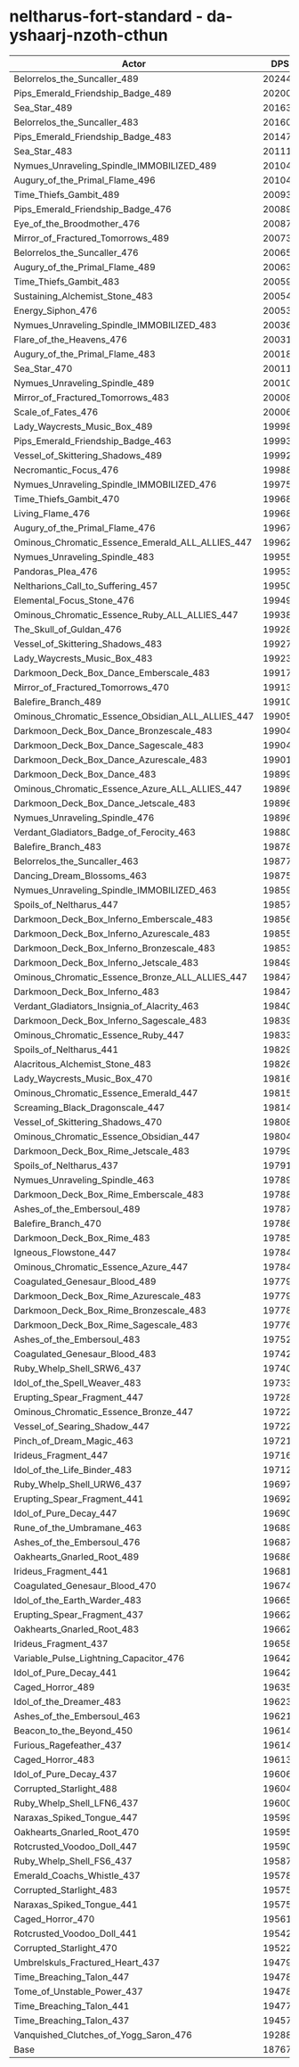 # neltharus-fort-standard - da-yshaarj-nzoth-cthun
| Actor | DPS | Increase |
|---|:---:|:---:|
|Belorrelos_the_Suncaller_489|202440|7.87%|
|Pips_Emerald_Friendship_Badge_489|202009|7.64%|
|Sea_Star_489|201630|7.44%|
|Belorrelos_the_Suncaller_483|201603|7.42%|
|Pips_Emerald_Friendship_Badge_483|201474|7.35%|
|Sea_Star_483|201119|7.17%|
|Nymues_Unraveling_Spindle_IMMOBILIZED_489|201046|7.13%|
|Augury_of_the_Primal_Flame_496|201040|7.12%|
|Time_Thiefs_Gambit_489|200930|7.06%|
|Pips_Emerald_Friendship_Badge_476|200899|7.05%|
|Eye_of_the_Broodmother_476|200874|7.03%|
|Mirror_of_Fractured_Tomorrows_489|200738|6.96%|
|Belorrelos_the_Suncaller_476|200658|6.92%|
|Augury_of_the_Primal_Flame_489|200637|6.91%|
|Time_Thiefs_Gambit_483|200594|6.89%|
|Sustaining_Alchemist_Stone_483|200547|6.86%|
|Energy_Siphon_476|200539|6.86%|
|Nymues_Unraveling_Spindle_IMMOBILIZED_483|200363|6.76%|
|Flare_of_the_Heavens_476|200318|6.74%|
|Augury_of_the_Primal_Flame_483|200183|6.67%|
|Sea_Star_470|200119|6.63%|
|Nymues_Unraveling_Spindle_489|200108|6.63%|
|Mirror_of_Fractured_Tomorrows_483|200087|6.62%|
|Scale_of_Fates_476|200062|6.60%|
|Lady_Waycrests_Music_Box_489|199989|6.56%|
|Pips_Emerald_Friendship_Badge_463|199934|6.53%|
|Vessel_of_Skittering_Shadows_489|199926|6.53%|
|Necromantic_Focus_476|199887|6.51%|
|Nymues_Unraveling_Spindle_IMMOBILIZED_476|199750|6.44%|
|Time_Thiefs_Gambit_470|199684|6.40%|
|Living_Flame_476|199682|6.40%|
|Augury_of_the_Primal_Flame_476|199677|6.40%|
|Ominous_Chromatic_Essence_Emerald_ALL_ALLIES_447|199621|6.37%|
|Nymues_Unraveling_Spindle_483|199557|6.33%|
|Pandoras_Plea_476|199534|6.32%|
|Neltharions_Call_to_Suffering_457|199502|6.30%|
|Elemental_Focus_Stone_476|199491|6.30%|
|Ominous_Chromatic_Essence_Ruby_ALL_ALLIES_447|199387|6.24%|
|The_Skull_of_Guldan_476|199282|6.19%|
|Vessel_of_Skittering_Shadows_483|199271|6.18%|
|Lady_Waycrests_Music_Box_483|199231|6.16%|
|Darkmoon_Deck_Box_Dance_Emberscale_483|199178|6.13%|
|Mirror_of_Fractured_Tomorrows_470|199131|6.11%|
|Balefire_Branch_489|199104|6.09%|
|Ominous_Chromatic_Essence_Obsidian_ALL_ALLIES_447|199057|6.07%|
|Darkmoon_Deck_Box_Dance_Bronzescale_483|199046|6.06%|
|Darkmoon_Deck_Box_Dance_Sagescale_483|199043|6.06%|
|Darkmoon_Deck_Box_Dance_Azurescale_483|199011|6.04%|
|Darkmoon_Deck_Box_Dance_483|198997|6.03%|
|Ominous_Chromatic_Essence_Azure_ALL_ALLIES_447|198969|6.02%|
|Darkmoon_Deck_Box_Dance_Jetscale_483|198961|6.02%|
|Nymues_Unraveling_Spindle_476|198961|6.02%|
|Verdant_Gladiators_Badge_of_Ferocity_463|198801|5.93%|
|Balefire_Branch_483|198786|5.92%|
|Belorrelos_the_Suncaller_463|198773|5.92%|
|Dancing_Dream_Blossoms_463|198759|5.91%|
|Nymues_Unraveling_Spindle_IMMOBILIZED_463|198594|5.82%|
|Spoils_of_Neltharus_447|198576|5.81%|
|Darkmoon_Deck_Box_Inferno_Emberscale_483|198567|5.81%|
|Darkmoon_Deck_Box_Inferno_Azurescale_483|198554|5.80%|
|Darkmoon_Deck_Box_Inferno_Bronzescale_483|198537|5.79%|
|Darkmoon_Deck_Box_Inferno_Jetscale_483|198496|5.77%|
|Ominous_Chromatic_Essence_Bronze_ALL_ALLIES_447|198479|5.76%|
|Darkmoon_Deck_Box_Inferno_483|198472|5.75%|
|Verdant_Gladiators_Insignia_of_Alacrity_463|198408|5.72%|
|Darkmoon_Deck_Box_Inferno_Sagescale_483|198390|5.71%|
|Ominous_Chromatic_Essence_Ruby_447|198333|5.68%|
|Spoils_of_Neltharus_441|198290|5.66%|
|Alacritous_Alchemist_Stone_483|198266|5.65%|
|Lady_Waycrests_Music_Box_470|198167|5.59%|
|Ominous_Chromatic_Essence_Emerald_447|198159|5.59%|
|Screaming_Black_Dragonscale_447|198145|5.58%|
|Vessel_of_Skittering_Shadows_470|198087|5.55%|
|Ominous_Chromatic_Essence_Obsidian_447|198044|5.53%|
|Darkmoon_Deck_Box_Rime_Jetscale_483|197998|5.50%|
|Spoils_of_Neltharus_437|197910|5.46%|
|Nymues_Unraveling_Spindle_463|197895|5.45%|
|Darkmoon_Deck_Box_Rime_Emberscale_483|197884|5.44%|
|Ashes_of_the_Embersoul_489|197877|5.44%|
|Balefire_Branch_470|197862|5.43%|
|Darkmoon_Deck_Box_Rime_483|197857|5.43%|
|Igneous_Flowstone_447|197843|5.42%|
|Ominous_Chromatic_Essence_Azure_447|197841|5.42%|
|Coagulated_Genesaur_Blood_489|197798|5.40%|
|Darkmoon_Deck_Box_Rime_Azurescale_483|197791|5.39%|
|Darkmoon_Deck_Box_Rime_Bronzescale_483|197787|5.39%|
|Darkmoon_Deck_Box_Rime_Sagescale_483|197768|5.38%|
|Ashes_of_the_Embersoul_483|197520|5.25%|
|Coagulated_Genesaur_Blood_483|197428|5.20%|
|Ruby_Whelp_Shell_SRW6_437|197407|5.19%|
|Idol_of_the_Spell_Weaver_483|197331|5.15%|
|Erupting_Spear_Fragment_447|197284|5.12%|
|Ominous_Chromatic_Essence_Bronze_447|197229|5.09%|
|Vessel_of_Searing_Shadow_447|197223|5.09%|
|Pinch_of_Dream_Magic_463|197211|5.08%|
|Irideus_Fragment_447|197161|5.06%|
|Idol_of_the_Life_Binder_483|197121|5.04%|
|Ruby_Whelp_Shell_URW6_437|196970|4.95%|
|Erupting_Spear_Fragment_441|196924|4.93%|
|Idol_of_Pure_Decay_447|196908|4.92%|
|Rune_of_the_Umbramane_463|196899|4.92%|
|Ashes_of_the_Embersoul_476|196873|4.90%|
|Oakhearts_Gnarled_Root_489|196864|4.90%|
|Irideus_Fragment_441|196815|4.87%|
|Coagulated_Genesaur_Blood_470|196749|4.84%|
|Idol_of_the_Earth_Warder_483|196650|4.78%|
|Erupting_Spear_Fragment_437|196627|4.77%|
|Oakhearts_Gnarled_Root_483|196621|4.77%|
|Irideus_Fragment_437|196585|4.75%|
|Variable_Pulse_Lightning_Capacitor_476|196429|4.67%|
|Idol_of_Pure_Decay_441|196420|4.66%|
|Caged_Horror_489|196359|4.63%|
|Idol_of_the_Dreamer_483|196236|4.56%|
|Ashes_of_the_Embersoul_463|196219|4.55%|
|Beacon_to_the_Beyond_450|196142|4.51%|
|Furious_Ragefeather_437|196141|4.51%|
|Caged_Horror_483|196132|4.51%|
|Idol_of_Pure_Decay_437|196066|4.47%|
|Corrupted_Starlight_488|196047|4.46%|
|Ruby_Whelp_Shell_LFN6_437|196004|4.44%|
|Naraxas_Spiked_Tongue_447|195991|4.43%|
|Oakhearts_Gnarled_Root_470|195957|4.41%|
|Rotcrusted_Voodoo_Doll_447|195908|4.39%|
|Ruby_Whelp_Shell_FS6_437|195870|4.37%|
|Emerald_Coachs_Whistle_437|195787|4.32%|
|Corrupted_Starlight_483|195753|4.31%|
|Naraxas_Spiked_Tongue_441|195750|4.30%|
|Caged_Horror_470|195619|4.23%|
|Rotcrusted_Voodoo_Doll_441|195429|4.13%|
|Corrupted_Starlight_470|195226|4.03%|
|Umbrelskuls_Fractured_Heart_437|194798|3.80%|
|Time_Breaching_Talon_447|194783|3.79%|
|Tome_of_Unstable_Power_437|194782|3.79%|
|Time_Breaching_Talon_441|194776|3.79%|
|Time_Breaching_Talon_437|194573|3.68%|
|Vanquished_Clutches_of_Yogg_Saron_476|192882|2.78%|
|Base|187672|0.00%|
